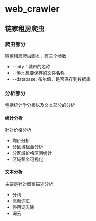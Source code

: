 # web_crawler
## 链家租房爬虫
### 爬虫部分
链家租房爬虫脚本，有三个参数
* --city：城市的名称
* --file: 想要保存的文件名称
* --database: 布尔值，是否保存到数据库

### 分析部分
包括统计学分析以及文本部分的分析
#### 统计分析
针对价格分析
* 均价分析
* 分区域租金分析
* 分区域价格区间统计
* 区域租金可视化
#### 文本分析
主要是针对商家描述分析
* 分词
* 高频词汇
* 停用词去除
* 词云
